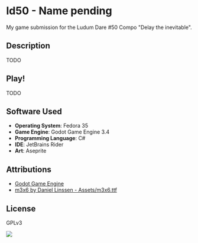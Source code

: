 # ld50 - Name pending

My game submission for the Ludum Dare #50 Compo "Delay the inevitable".

## Description

TODO

## Play!

TODO

## Software Used

* **Operating System**: Fedora 35
* **Game Engine**: Godot Game Engine 3.4
* **Programming Language**: C#
* **IDE**: JetBrains Rider
* **Art**: Aseprite

## Attributions

* [Godot Game Engine](https://godotengine.org)
* [m3x6 by Daniel Linssen - Assets/m3x6.ttf](https://managore.itch.io/m3x6)

## License

GPLv3

![](https://www.gnu.org/graphics/gplv3-127x51.png)
